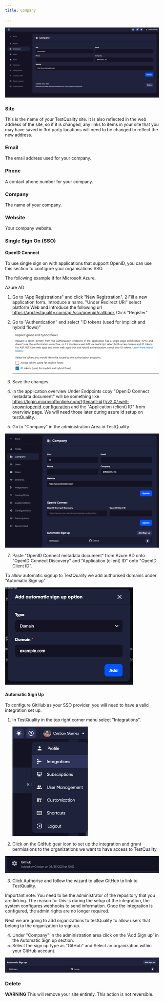 ```yaml
---
title: Company

---
```

![img_10.png](img_10.png)

### Site

This is the name of your TestQuality site. It is also reflected in the web address of the site, so if it is changed, any links to items in your site that you may have saved in 3rd party locations will need to be changed to reflect the new address.

### Email

The email address used for your company. 

### Phone
A contact phone number for your company.

### Company
The name of your company.

### Website
Your company website.

### Single Sign On (SSO)

#### OpenID Connect

To use single sign on with applications that support OpenID, you can use this section to configure your organisations SSO. 

The following example if for Microsoft Azure.

Azure AD
1. Go to "App Registrations" and click "New Registration".
   2 Fill a new application form.
   Introduce a name.
   "Under Redirect URI" select platform Web and introduce the following url https://api.testquality.com/api/sso/openid/callback
   Click "Register"
3. Go to "Authentication" and select "ID tokens (used for implicit and hybrid flows)"
   ![img_27.png](img_27.png)
4. Save the changes.

5. In the application overview Under Endpoints copy "OpenID Connect metadata document"
   will be something like https://login.microsoftonline.com/{{tenant-id}}/v2.0/.well-known/openid-configuration and the "Application (client) ID" from overview page.
   We will need those later during azure id setup on testQuality.
   
6. Go to "Company" in the administration Area in TestQuality.

![img_28.png](img_28.png)
   
7. Paste "OpenID Connect metadata document" from Azure AD onto "OpenID Connect Discovery" and "Application (client) ID" onto "OpenID Client ID".

To allow automatic signup to TestQuality we add authorised domains under "Automatic Sign up"

![img_29.png](img_29.png)

#### Automatic Sign Up

To configure GitHub as your SSO provider, you will need to have a valid integration set up. 

1. In TestQuality in the top right corner menu select "Integrations".
   
   ![img_30.png](img_30.png)
   
2. Click on the GitHub gear icon to set up the integration and grant permissions to the organizations we want to have access to TestQuality.

![img_31.png](img_31.png)

3. Click Authorise and follow the wizard to allow GitHub to link to TestQuality. 

Important note: You need to be the administrator of the repository that you are linking. The reason for this is during the setup of the integration, the system configures webhooks to send information. 
Once the integration is configured, the admin rights are no longer required. 


Next we are going to add organizations to testQuality to allow users that belong to the organization to sign up.

4. Under "Company" in the administration area click on the 'Add Sign up' in the Automatic Sign up section.
5. Select the sign up type as "GitHub" and Select an organization within your GitHub account.



![img_26.png](img_26.png)

### Delete 

**WARNING** This will remove your site entirely. This action is not reversible. 
